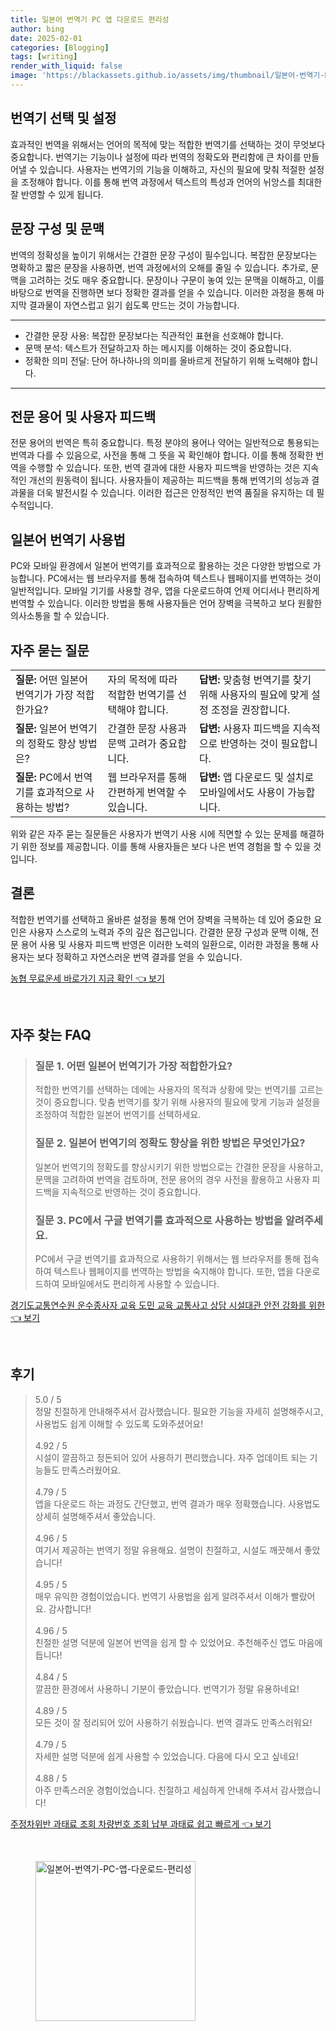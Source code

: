 ```yaml
---
title: 일본어 번역기 PC 앱 다운로드 편리성
author: bing
date: 2025-02-01
categories: [Blogging]
tags: [writing]
render_with_liquid: false
image: 'https://blackassets.github.io/assets/img/thumbnail/일본어-번역기-PC-앱-다운로드-편리성.webp'
---
```



<h2 id='번역기 선택 및 설정'>번역기 선택 및 설정</h2>

<p>효과적인 번역을 위해서는 언어의 목적에 맞는 적합한 번역기를 선택하는 것이 무엇보다 중요합니다. 번역기는 기능이나 설정에 따라 번역의 정확도와 편리함에 큰 차이를 만들어낼 수 있습니다. 사용자는 번역기의 기능을 이해하고, 자신의 필요에 맞춰 적절한 설정을 조정해야 합니다. 이를 통해 번역 과정에서 텍스트의 특성과 언어의 뉘앙스를 최대한 잘 반영할 수 있게 됩니다.</p>

<h2 id='문장 구성 및 문맥'>문장 구성 및 문맥</h2>

<p>번역의 정확성을 높이기 위해서는 간결한 문장 구성이 필수입니다. 복잡한 문장보다는 명확하고 짧은 문장을 사용하면, 번역 과정에서의 오해를 줄일 수 있습니다. 추가로, 문맥을 고려하는 것도 매우 중요합니다. 문장이나 구문이 놓여 있는 문맥을 이해하고, 이를 바탕으로 번역을 진행하면 보다 정확한 결과를 얻을 수 있습니다. 이러한 과정을 통해 마지막 결과물이 자연스럽고 읽기 쉽도록 만드는 것이 가능합니다.</p>

<hr />

<ul>
    <li>간결한 문장 사용: 복잡한 문장보다는 직관적인 표현을 선호해야 합니다.</li>
    <li>문맥 분석: 텍스트가 전달하고자 하는 메시지를 이해하는 것이 중요합니다.</li>
    <li>정확한 의미 전달: 단어 하나하나의 의미를 올바르게 전달하기 위해 노력해야 합니다.</li>
</ul>

<hr />

<h2 id='전문 용어 및 피드백'>전문 용어 및 사용자 피드백</h2>

<p>전문 용어의 번역은 특히 중요합니다. 특정 분야의 용어나 약어는 일반적으로 통용되는 번역과 다를 수 있음으로, 사전을 통해 그 뜻을 꼭 확인해야 합니다. 이를 통해 정확한 번역을 수행할 수 있습니다. 또한, 번역 결과에 대한 사용자 피드백을 반영하는 것은 지속적인 개선의 원동력이 됩니다. 사용자들이 제공하는 피드백을 통해 번역기의 성능과 결과물을 더욱 발전시킬 수 있습니다. 이러한 접근은 안정적인 번역 품질을 유지하는 데 필수적입니다.</p>

<h2 id='일본어 번역기 사용법'>일본어 번역기 사용법</h2>

<p>PC와 모바일 환경에서 일본어 번역기를 효과적으로 활용하는 것은 다양한 방법으로 가능합니다. PC에서는 웹 브라우저를 통해 접속하여 텍스트나 웹페이지를 번역하는 것이 일반적입니다. 모바일 기기를 사용할 경우, 앱을 다운로드하여 언제 어디서나 편리하게 번역할 수 있습니다. 이러한 방법을 통해 사용자들은 언어 장벽을 극복하고 보다 원활한 의사소통을 할 수 있습니다.</p>

<h2 id='자주 묻는 질문'>자주 묻는 질문</h2>

<table>
    <tr>
        <td><b>질문:</b> 어떤 일본어 번역기가 가장 적합한가요?</td>
        <td>자의 목적에 따라 적합한 번역기를 선택해야 합니다.</td>
        <td><b>답변:</b> 맞춤형 번역기를 찾기 위해 사용자의 필요에 맞게 설정 조정을 권장합니다.</td>
    </tr>
    <tr>
        <td><b>질문:</b> 일본어 번역기의 정확도 향상 방법은?</td>
        <td>간결한 문장 사용과 문맥 고려가 중요합니다.</td>
        <td><b>답변:</b> 사용자 피드백을 지속적으로 반영하는 것이 필요합니다.</td>
    </tr>
    <tr>
        <td><b>질문:</b> PC에서 번역기를 효과적으로 사용하는 방법?</td>
        <td>웹 브라우저를 통해 간편하게 번역할 수 있습니다.</td>
        <td><b>답변:</b> 앱 다운로드 및 설치로 모바일에서도 사용이 가능합니다.</td>
    </tr>
</table>

<p>위와 같은 자주 묻는 질문들은 사용자가 번역기 사용 시에 직면할 수 있는 문제를 해결하기 위한 정보를 제공합니다. 이를 통해 사용자들은 보다 나은 번역 경험을 할 수 있을 것입니다.</p>

<h2 id='결론'>결론</h2>

<p>적합한 번역기를 선택하고 올바른 설정을 통해 언어 장벽을 극복하는 데 있어 중요한 요인은 사용자 스스로의 노력과 주의 깊은 접근입니다. 간결한 문장 구성과 문맥 이해, 전문 용어 사용 및 사용자 피드백 반영은 이러한 노력의 일환으로, 이러한 과정을 통해 사용자는 보다 정확하고 자연스러운 번역 결과를 얻을 수 있습니다.</p>


<p><a class="click-button" title="농협 무료운세 바로가기 지금 확인" href="https://blackassets.github.io/posts/%EB%86%8D%ED%98%91-%EB%AC%B4%EB%A3%8C%EC%9A%B4%EC%84%B8-%EB%B0%94%EB%A1%9C%EA%B0%80%EA%B8%B0-%EC%A7%80%EA%B8%88-%ED%99%95%EC%9D%B8/" rel="dofollow">농협 무료운세 바로가기 지금 확인 👈 보기</a></p><br>
<h2 id='자주_찾는_FAQ'>자주 찾는 FAQ</h2>
<div itemscope="" itemtype="https://schema.org/FAQPage"> 
<blockquote> 
<div itemscope="" itemprop="mainEntity" itemtype="https://schema.org/Question"> 
<h3 itemprop="name">질문 1. 어떤 일본어 번역기가 가장 적합한가요?</h3> 
<div itemscope="" itemprop="acceptedAnswer" itemtype="https://schema.org/Answer"> 
<span itemprop="text"> 
<p>적합한 번역기를 선택하는 데에는 사용자의 목적과 상황에 맞는 번역기를 고르는 것이 중요합니다. 맞춤 번역기를 찾기 위해 사용자의 필요에 맞게 기능과 설정을 조정하여 적합한 일본어 번역기를 선택하세요.</p> 
</span> 
</div> 
</div> 
<div itemscope="" itemprop="mainEntity" itemtype="https://schema.org/Question"> 
<h3 itemprop="name">질문 2. 일본어 번역기의 정확도 향상을 위한 방법은 무엇인가요?</h3> 
<div itemscope="" itemprop="acceptedAnswer" itemtype="https://schema.org/Answer"> 
<span itemprop="text"> 
<p>일본어 번역기의 정확도를 향상시키기 위한 방법으로는 간결한 문장을 사용하고, 문맥을 고려하여 번역을 검토하며, 전문 용어의 경우 사전을 활용하고 사용자 피드백을 지속적으로 반영하는 것이 중요합니다.</p> 
</span> 
</div> 
</div> 
<div itemscope="" itemprop="mainEntity" itemtype="https://schema.org/Question"> 
<h3 itemprop="name">질문 3. PC에서 구글 번역기를 효과적으로 사용하는 방법을 알려주세요.</h3> 
<div itemscope="" itemprop="acceptedAnswer" itemtype="https://schema.org/Answer"> 
<span itemprop="text"> 
<p>PC에서 구글 번역기를 효과적으로 사용하기 위해서는 웹 브라우저를 통해 접속하여 텍스트나 웹페이지를 번역하는 방법을 숙지해야 합니다. 또한, 앱을 다운로드하여 모바일에서도 편리하게 사용할 수 있습니다.</p> 
</span> 
</div> 
</div> 
</blockquote> 
</div>
<p><a class="click-button" title="경기도교통연수원 운수종사자 교육 도민 교육 교통사고 상담 시설대관 안전 강화를 위한" href="https://blackassets.github.io/posts/%EA%B2%BD%EA%B8%B0%EB%8F%84%EA%B5%90%ED%86%B5%EC%97%B0%EC%88%98%EC%9B%90-%EC%9A%B4%EC%88%98%EC%A2%85%EC%82%AC%EC%9E%90-%EA%B5%90%EC%9C%A1-%EB%8F%84%EB%AF%BC-%EA%B5%90%EC%9C%A1-%EA%B5%90%ED%86%B5%EC%82%AC%EA%B3%A0-%EC%83%81%EB%8B%B4-%EC%8B%9C%EC%84%A4%EB%8C%80%EA%B4%80-%EC%95%88%EC%A0%84-%EA%B0%95%ED%99%94%EB%A5%BC-%EC%9C%84%ED%95%9C/" rel="dofollow">경기도교통연수원 운수종사자 교육 도민 교육 교통사고 상담 시설대관 안전 강화를 위한 👈 보기</a></p><br>
<h2 id='후기'>후기</h2>
<div itemscope itemtype="https://schema.org/Product">
  <blockquote>
  <div itemprop="review" itemscope itemtype="https://schema.org/Review">
      <div itemprop="reviewRating" itemscope itemtype="https://schema.org/Rating"> <span itemprop="ratingValue">5.0</span> / <span itemprop="bestRating">5</span> </div>
      <span itemprop="reviewBody">정말 친절하게 안내해주셔서 감사했습니다. 필요한 기능을 자세히 설명해주시고, 사용법도 쉽게 이해할 수 있도록 도와주셨어요!</span>
  </div>
  <br>
  <div itemprop="review" itemscope itemtype="https://schema.org/Review">
      <div itemprop="reviewRating" itemscope itemtype="https://schema.org/Rating"> <span itemprop="ratingValue">4.92</span> / <span itemprop="bestRating">5</span> </div>
      <span itemprop="reviewBody">시설이 깔끔하고 정돈되어 있어 사용하기 편리했습니다. 자주 업데이트 되는 기능들도 만족스러웠어요.</span>
  </div>
  <br>
  <div itemprop="review" itemscope itemtype="https://schema.org/Review">
      <div itemprop="reviewRating" itemscope itemtype="https://schema.org/Rating"> <span itemprop="ratingValue">4.79</span> / <span itemprop="bestRating">5</span> </div>
      <span itemprop="reviewBody">앱을 다운로드 하는 과정도 간단했고, 번역 결과가 매우 정확했습니다. 사용법도 상세히 설명해주셔서 좋았습니다.</span>
  </div>
  <br>
  <div itemprop="review" itemscope itemtype="https://schema.org/Review">
      <div itemprop="reviewRating" itemscope itemtype="https://schema.org/Rating"> <span itemprop="ratingValue">4.96</span> / <span itemprop="bestRating">5</span> </div>
      <span itemprop="reviewBody">여기서 제공하는 번역기 정말 유용해요. 설명이 친절하고, 시설도 깨끗해서 좋았습니다!</span>
  </div>
  <br>
  <div itemprop="review" itemscope itemtype="https://schema.org/Review">
      <div itemprop="reviewRating" itemscope itemtype="https://schema.org/Rating"> <span itemprop="ratingValue">4.95</span> / <span itemprop="bestRating">5</span> </div>
      <span itemprop="reviewBody">매우 유익한 경험이었습니다. 번역기 사용법을 쉽게 알려주셔서 이해가 빨랐어요. 감사합니다!</span>
  </div>
  <br>
  <div itemprop="review" itemscope itemtype="https://schema.org/Review">
      <div itemprop="reviewRating" itemscope itemtype="https://schema.org/Rating"> <span itemprop="ratingValue">4.96</span> / <span itemprop="bestRating">5</span> </div>
      <span itemprop="reviewBody">친절한 설명 덕분에 일본어 번역을 쉽게 할 수 있었어요. 추천해주신 앱도 마음에 듭니다!</span>
  </div>
  <br>
  <div itemprop="review" itemscope itemtype="https://schema.org/Review">
      <div itemprop="reviewRating" itemscope itemtype="https://schema.org/Rating"> <span itemprop="ratingValue">4.84</span> / <span itemprop="bestRating">5</span> </div>
      <span itemprop="reviewBody">깔끔한 환경에서 사용하니 기분이 좋았습니다. 번역기가 정말 유용하네요!</span>
  </div>
  <br>
  <div itemprop="review" itemscope itemtype="https://schema.org/Review">
      <div itemprop="reviewRating" itemscope itemtype="https://schema.org/Rating"> <span itemprop="ratingValue">4.89</span> / <span itemprop="bestRating">5</span> </div>
      <span itemprop="reviewBody">모든 것이 잘 정리되어 있어 사용하기 쉬웠습니다. 번역 결과도 만족스러워요!</span>
  </div>
  <br>
  <div itemprop="review" itemscope itemtype="https://schema.org/Review">
      <div itemprop="reviewRating" itemscope itemtype="https://schema.org/Rating"> <span itemprop="ratingValue">4.79</span> / <span itemprop="bestRating">5</span> </div>
      <span itemprop="reviewBody">자세한 설명 덕분에 쉽게 사용할 수 있었습니다. 다음에 다시 오고 싶네요!</span>
  </div>
  <br>
  <div itemprop="review" itemscope itemtype="https://schema.org/Review">
      <div itemprop="reviewRating" itemscope itemtype="https://schema.org/Rating"> <span itemprop="ratingValue">4.88</span> / <span itemprop="bestRating">5</span> </div>
      <span itemprop="reviewBody">아주 만족스러운 경험이었습니다. 친절하고 세심하게 안내해 주셔서 감사했습니다!</span>
  </div>
  </blockquote>
</div>
<p><a class="click-button" title="주정차위반 과태료 조회 차량번호 조회 납부 과태료 쉽고 빠르게" href="https://blackassets.github.io/posts/%EC%A3%BC%EC%A0%95%EC%B0%A8%EC%9C%84%EB%B0%98-%EA%B3%BC%ED%83%9C%EB%A3%8C-%EC%A1%B0%ED%9A%8C-%EC%B0%A8%EB%9F%89%EB%B2%88%ED%98%B8-%EC%A1%B0%ED%9A%8C-%EB%82%A9%EB%B6%80-%EA%B3%BC%ED%83%9C%EB%A3%8C-%EC%89%BD%EA%B3%A0-%EB%B9%A0%EB%A5%B4%EA%B2%8C/" rel="dofollow">주정차위반 과태료 조회 차량번호 조회 납부 과태료 쉽고 빠르게 👈 보기</a></p><br>
<figure class="image"><img src="https://blackassets.github.io/assets/img/thumbnail/일본어-번역기-PC-앱-다운로드-편리성.webp" alt="일본어-번역기-PC-앱-다운로드-편리성" width="256" height="256"></figure>